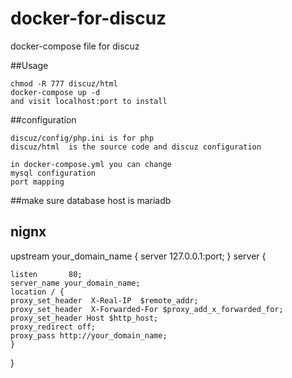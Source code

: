 # docker-for-discuz
docker-compose file for discuz

##Usage
```
chmod -R 777 discuz/html
docker-compose up -d
and visit localhost:port to install
```

##configuration
```
discuz/config/php.ini is for php
discuz/html  is the source code and discuz configuration
```
```
in docker-compose.yml you can change
mysql configuration
port mapping
```

##make sure database host is mariadb


## nignx
upstream your_domain_name {
    server 127.0.0.1:port;
}
server
{

    listen       80;
    server_name your_domain_name;
    location / {
    proxy_set_header  X-Real-IP  $remote_addr;
    proxy_set_header  X-Forwarded-For $proxy_add_x_forwarded_for;
    proxy_set_header Host $http_host;
    proxy_redirect off;
    proxy_pass http://your_domain_name;
    }

}
